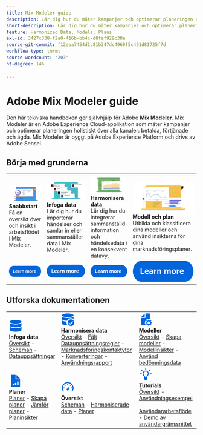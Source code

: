 ```yaml
---
title: Mix Modeler guide
description: Lär dig hur du mäter kampanjer och optimerar planeringen enhetligt i alla kanaler med Mix Modeler.
short-description: Lär dig hur du mäter kampanjer och optimerar planeringen enhetligt i alla kanaler med Mix Modeler.
feature: Harmonized Data, Models, Plans
exl-id: 3427c338-f2a0-416b-bb4c-d8fef929c38a
source-git-commit: f12eea7454d1c81b347dc4960f5c491d81725f7d
workflow-type: tm+mt
source-wordcount: '203'
ht-degree: 14%

---
```


# Adobe Mix Modeler guide

Den här tekniska handboken ger självhjälp för Adobe **Mix Modeler**. Mix Modeler är en Adobe Experience Cloud-applikation som mäter kampanjer och optimerar planeringen holistiskt över alla kanaler: betalda, förtjänade och ägda. Mix Modeler är byggt på Adobe Experience Platform och drivs av Adobe Sensei.

## Börja med grunderna

<table style="table-layout:fixed">
  <tr style="border: 0;">
    <td>
    <a href="/help/get-started/about.md"><img src="assets/whatis-mm.png"></a>
    <div><strong>Snabbstart</strong><br/>Få en översikt över och insikt i arbetsflödet i Mix Modeler.</div>
    </td>
    <td>
    <a href="/help/ingest-data/overview.md"><img src="assets/data-ingestion-mm.png"></a>
    <div><strong>Infoga data</strong><br/>Lär dig hur du importerar händelser och samlar in eller sammanställer data i Mix Modeler.</div>
    </td>
    <td>
    <a href="/help/harmonize-data/overview.md"><img src="assets/plan-mm.png"/></a>
    <div><strong>Harmonisera data</strong><br/>Lär dig hur du integrerar sammanställd information och händelsedata i en konsekvent datavy. 
    </div>
    </td>
    <td>
    <a href="/help/models/overview.md"><img src="assets/models-mm.png"></a>
    <div><strong>Modell och plan</strong><br/>Utbilda och klassificera dina modeller och använd insikterna för dina marknadsföringsplaner.</div>
    </td>
  </tr>
  <tr style="border: 0;">
    <td align="center"><a href="/help/get-started/about.md"><img src="assets/learn-more-button.svg"></a></td>
    <td align="center"><a href="/help/ingest-data/overview.md"><img src="assets/learn-more-button.svg"></a></td>
    <td align="center"><a href="/help/harmonize-data/overview.md"><img src="assets/learn-more-button.svg"></a></td>
    <td align="center"><a href="/help/models/overview.md"><img src="assets/learn-more-button.svg"></a></td>
    </tr>
</table>


## Utforska dokumentationen

<table style="table-layout:fixed">
  <tr style="border: 0;">
    <td>
      <img src="assets/Data.svg" width="35px"><br/>
      <strong> Infoga data </strong><br/><a href="/help/ingest-data/overview.md">Översikt</a> - <a href="/help/ingest-data/schemas.md">Scheman</a> - <a href="/help/ingest-data/datasets.md">Datauppsättningar</a> 
    </td>
    <td>
      <img src="assets/DataCheck.svg" width="35px"><br/>
      <strong> Harmonisera data </strong><br/><a href="/help/harmonize-data/overview.md">Översikt</a> - <a href="/help/harmonize-data/fields.md">Fält</a> - <a href="/help/harmonize-data/dataset-rules.md">Datauppsättningsregler</a> - <a href="/help/harmonize-data/marketing-touchpoints.md">Marknadsföringskontaktytor</a> - <a href="/help/harmonize-data/conversions.md">Konverteringar</a> - <a href="/help/harmonize-data/usage-report.md">Användningsrapport</a>  
    </td>
    <td>
      <img src="assets/FileGear.svg" width="35px"><br/>
      <strong> Modeller </strong><br/><a href="/help/models/overview.md">Översikt</a> - <a href="/help/models/build.md">Skapa modeller</a> - <a href="/help/models/insights.md">Modellinsikter</a> - <a href="/help/models/scoring-data.md">Använd bedömningsdata</a>
    </td>
  </tr>
  <tr style="border: 0;">
    <td>
      <img src="assets/FileChart.svg" width="35px"><br/>
      <strong>Planer</strong><br/><a href="/help/plans/overview.md">Planer</a> - <a href="/help/plans/build.md">Skapa planer</a> - <a href="/help/plans/compare.md">Jämför planer</a> - <a href="/help/plans/build.md">Planinsikter</a>
    </td>
    <td>
      <img src="assets/Dashboard.svg" width="35px"><br/>
      <strong> Översikt </strong><br/><a href="/help/dashboard/overview.md">Scheman</a> - <a href="/help/dashboard/harmonized-data.md">Harmoniserade data</a> - <a href="/help/dashboard/plans.md">Planer</a>
    </td>
        <td>
      <img src="assets/Learn.svg" width="35px"><br/>
      <strong> Tutorials </strong><br/><a href="https://experienceleague.adobe.com/docs/mix-modeler-learn/tutorials/overview.html?lang=sv-SE">Översikt</a> - <a href="https://experienceleague.adobe.com/docs/mix-modeler-learn/tutorials/intro/use-cases.html?lang=sv-SE">Användningsexempel</a> - <a href="https://experienceleague.adobe.com/docs/mix-modeler-learn/tutorials/intro/user-workflow.html?lang=sv-SE">Användararbetsflöde</a> - <a href="https://experienceleague.adobe.com/docs/mix-modeler-learn/tutorials/intro/user-interface-tour.html?lang=sv-SE">Demo av användargränssnittet</a>
    </td>
  </tr>
</table>
